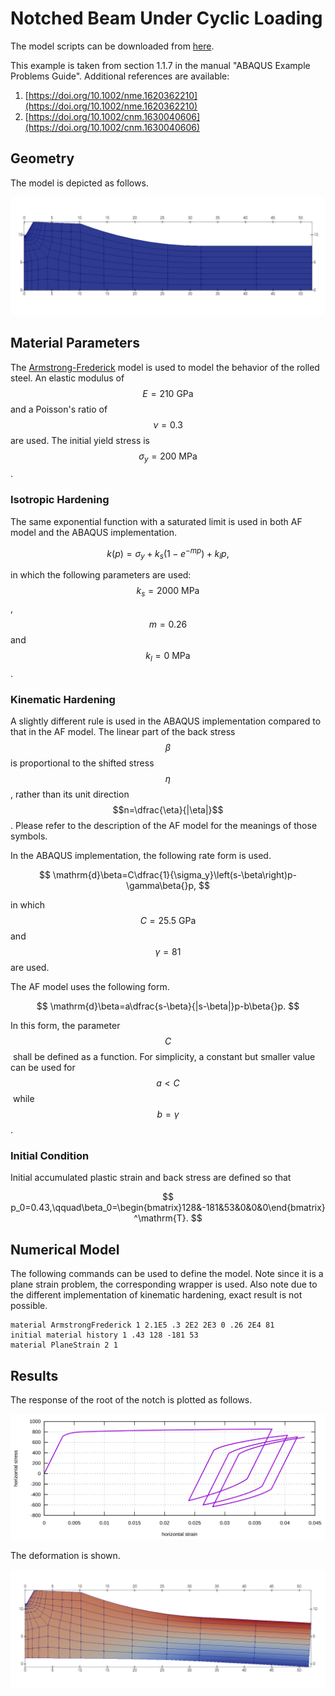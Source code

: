 # Notched Beam Under Cyclic Loading

The model scripts can be downloaded from [here](notched-beam-under-cyclic-loading.zip).

This example is taken from section 1.1.7 in the manual "ABAQUS Example Problems Guide". Additional references are available:

1. [https://doi.org/10.1002/nme.1620362210](https://doi.org/10.1002/nme.1620362210)
2. [https://doi.org/10.1002/cnm.1630040606](https://doi.org/10.1002/cnm.1630040606)

## Geometry

The model is depicted as follows.

![model geometry](notched-beam-under-cyclic-loading-a.png)

## Material Parameters

The [Armstrong-Frederick](../../../Library/Material/Material3D/vonMises/ArmstrongFrederick.md) model is used to model the behavior of the rolled steel. An elastic modulus of $$E=210~\mathrm{GPa}$$ and a Poisson's ratio of $$\nu=0.3$$ are used. The initial yield stress is $$\sigma_y=200~\mathrm{MPa}$$.

### Isotropic Hardening

The same exponential function with a saturated limit is used in both AF model and the ABAQUS implementation.

$$
k(p)=\sigma_y+k_s(1-e^{-mp})+k_lp,
$$

in which the following parameters are used: $$k_s=2000~\mathrm{MPa}$$, $$m=0.26$$ and $$k_l=0~\mathrm{MPa}$$.

### Kinematic Hardening

A slightly different rule is used in the ABAQUS implementation compared to that in the AF model. The linear part of the back stress $$\beta$$ is proportional to the shifted stress $$\eta$$, rather than its unit direction $$n=\dfrac{\eta}{|\eta|}$$. Please refer to the description of the AF model for the meanings of those symbols.

In the ABAQUS implementation, the following rate form is used.

$$
\mathrm{d}\beta=C\dfrac{1}{\sigma_y}\left(s-\beta\right)p-\gamma\beta{}p,
$$

in which $$C=25.5~\mathrm{GPa}$$ and $$\gamma=81$$ are used.

The AF model uses the following form.

$$
\mathrm{d}\beta=a\dfrac{s-\beta}{|s-\beta|}p-b\beta{}p.
$$

In this form, the parameter $$C$$ shall be defined as a function. For simplicity, a constant but smaller value can be used for $$a<C$$ while $$b=\gamma$$.

### Initial Condition

Initial accumulated plastic strain and back stress are defined so that

$$
p_0=0.43,\qquad\beta_0=\begin{bmatrix}128&-181&53&0&0&0\end{bmatrix}^\mathrm{T}.
$$

## Numerical Model

The following commands can be used to define the model. Note since it is a plane strain problem, the corresponding wrapper is used. Also note due to the different implementation of kinematic hardening, exact result is not possible.

```
material ArmstrongFrederick 1 2.1E5 .3 2E2 2E3 0 .26 2E4 81
initial material history 1 .43 128 -181 53
material PlaneStrain 2 1
```

## Results

The response of the root of the notch is plotted as follows.

![horizontal strain v.s. horizontal stress at the root of the notch](notched-beam-under-cyclic-loading.svg)

The deformation is shown.

![horizontal displacement plot](notched-beam-under-cyclic-loading-b.png)
